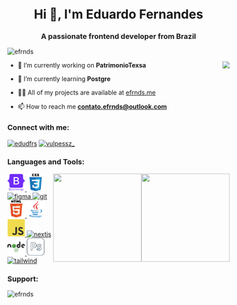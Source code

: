 <h1 align="center">Hi 👋, I'm Eduardo Fernandes</h1>
<h3 align="center">A passionate frontend developer from Brazil</h3>

<p align="left"> <img src="https://komarev.com/ghpvc/?username=efrnds&label=Profile%20views&color=04446c&style=flat" alt="efrnds" /> </p>
<img align="right" src="https://github-readme-stats.vercel.app/api?username=efrnds&theme=dark" />

- 🔭 I’m currently working on **PatrimonioTexsa**

- 🌱 I’m currently learning **Postgre**

- 👨‍💻 All of my projects are available at <a href="https://efrnds.me" target="_blank" rel="noreferrer">efrnds.me</a>

- 📫 How to reach me **contato.efrnds@outlook.com**
<h3 align="left">Connect with me:</h3>
<p align="left">
<!-- <a href="https://twitter.com/_efrnds_" target="blank"><img align="center" src="https://raw.githubusercontent.com/rahuldkjain/github-profile-readme-generator/master/src/images/icons/Social/twitter.svg" alt="_efrnds_" height="30" width="40" /></a> -->
<a href="https://linkedin.com/in/edudfrs" target="blank"><img align="center" src="https://raw.githubusercontent.com/rahuldkjain/github-profile-readme-generator/master/src/images/icons/Social/linked-in-alt.svg" alt="edudfrs" height="30" width="40" /></a>
<a href="https://instagram.com/vulpessz_" target="blank"><img align="center" src="https://raw.githubusercontent.com/rahuldkjain/github-profile-readme-generator/master/src/images/icons/Social/instagram.svg" alt="vulpessz_" height="30" width="40" /></a>
</p>

<h3 align="left">Languages and Tools:</h3>

<img align="right" src="https://media.tenor.com/jNccxJwSwVIAAAAj/valorant-omen-cat-dance.gif" width="200" height="200"/>
<img align="right" src="https://pa1.aminoapps.com/7271/fdf36f7e889cc16d9a37cac22d503bbf5aa135b9r1-500-500_hq.gif" width="200" height="200"/>
<p align="left"> <a href="https://getbootstrap.com" target="_blank" rel="noreferrer"> <img src="https://raw.githubusercontent.com/devicons/devicon/master/icons/bootstrap/bootstrap-plain-wordmark.svg" alt="bootstrap" width="40" height="40"/> </a> <a href="https://www.w3schools.com/css/" target="_blank" rel="noreferrer"> <img src="https://raw.githubusercontent.com/devicons/devicon/master/icons/css3/css3-original-wordmark.svg" alt="css3" width="40" height="40"/> </a> <a href="https://www.figma.com/" target="_blank" rel="noreferrer"> <img src="https://www.vectorlogo.zone/logos/figma/figma-icon.svg" alt="figma" width="40" height="40"/> </a> <a href="https://git-scm.com/" target="_blank" rel="noreferrer"> <img src="https://www.vectorlogo.zone/logos/git-scm/git-scm-icon.svg" alt="git" width="40" height="40"/> </a> <a href="https://www.w3.org/html/" target="_blank" rel="noreferrer"> <img src="https://raw.githubusercontent.com/devicons/devicon/master/icons/html5/html5-original-wordmark.svg" alt="html5" width="40" height="40"/> </a> <a href="https://www.java.com" target="_blank" rel="noreferrer"> <img src="https://raw.githubusercontent.com/devicons/devicon/master/icons/java/java-original.svg" alt="java" width="40" height="40"/> </a> <a href="https://developer.mozilla.org/en-US/docs/Web/JavaScript" target="_blank" rel="noreferrer"> <img src="https://raw.githubusercontent.com/devicons/devicon/master/icons/javascript/javascript-original.svg" alt="javascript" width="40" height="40"/> </a> <a href="https://nextjs.org/" target="_blank" rel="noreferrer"> <img src="https://cdn.worldvectorlogo.com/logos/nextjs-2.svg" alt="nextjs" width="40" height="40"/> </a> <a href="https://nodejs.org" target="_blank" rel="noreferrer"> <img src="https://raw.githubusercontent.com/devicons/devicon/master/icons/nodejs/nodejs-original-wordmark.svg" alt="nodejs" width="40" height="40"/> </a> <a href="https://www.photoshop.com/en" target="_blank" rel="noreferrer"> <img src="https://raw.githubusercontent.com/devicons/devicon/master/icons/photoshop/photoshop-line.svg" alt="photoshop" width="40" height="40"/> </a> <a href="https://tailwindcss.com/" target="_blank" rel="noreferrer"> <img src="https://www.vectorlogo.zone/logos/tailwindcss/tailwindcss-icon.svg" alt="tailwind" width="40" height="40"/> </a> </p>

<h3 align="left">Support:</h3>
<p><a href="https://ko-fi.com/efrnds">  <img align="left" src="https://cdn.ko-fi.com/cdn/kofi3.png?v=3" height="50" width="210" alt="efrnds" /></a></p>

